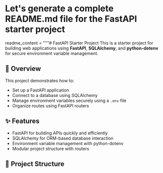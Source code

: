 # Let's generate a complete README.md file for the FastAPI starter project
readme_content = """# FastAPI Starter Project
This is a starter project for building web applications using **FastAPI**, **SQLAlchemy**, and **python-dotenv** for secure environment variable management.
## 🚀 Overview
This project demonstrates how to:
- Set up a FastAPI application
- Connect to a database using SQLAlchemy
- Manage environment variables securely using a `.env` file
- Organize routes using FastAPI routers
## ✨ Features
- FastAPI for building APIs quickly and efficiently
- SQLAlchemy for ORM-based database interaction
- Environment variable management with python-dotenv
- Modular project structure with routers
## 📁 Project Structure
